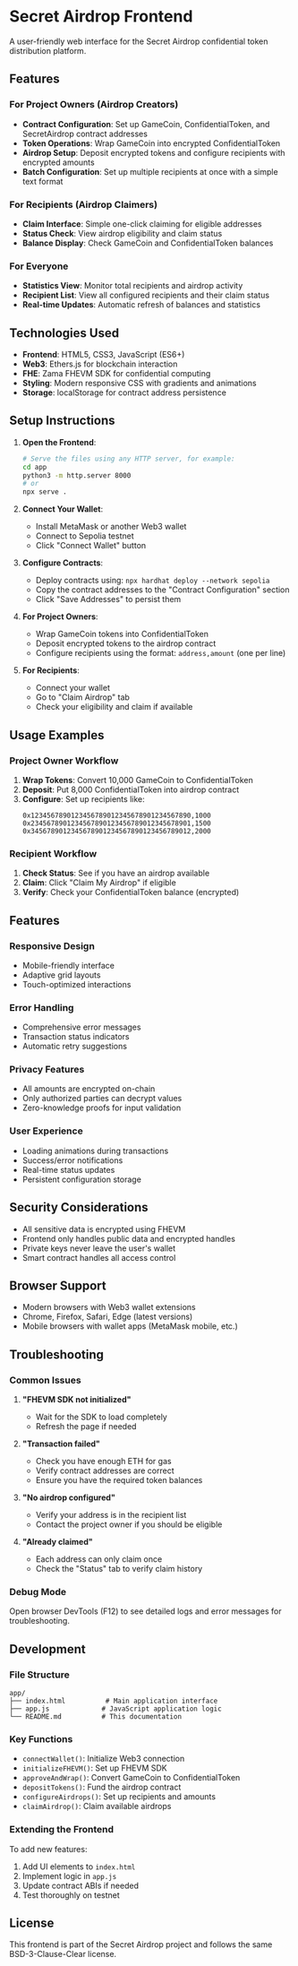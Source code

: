# Secret Airdrop Frontend

A user-friendly web interface for the Secret Airdrop confidential token distribution platform.

## Features

### For Project Owners (Airdrop Creators)
- **Contract Configuration**: Set up GameCoin, ConfidentialToken, and SecretAirdrop contract addresses
- **Token Operations**: Wrap GameCoin into encrypted ConfidentialToken
- **Airdrop Setup**: Deposit encrypted tokens and configure recipients with encrypted amounts
- **Batch Configuration**: Set up multiple recipients at once with a simple text format

### For Recipients (Airdrop Claimers)  
- **Claim Interface**: Simple one-click claiming for eligible addresses
- **Status Check**: View airdrop eligibility and claim status
- **Balance Display**: Check GameCoin and ConfidentialToken balances

### For Everyone
- **Statistics View**: Monitor total recipients and airdrop activity
- **Recipient List**: View all configured recipients and their claim status
- **Real-time Updates**: Automatic refresh of balances and statistics

## Technologies Used

- **Frontend**: HTML5, CSS3, JavaScript (ES6+)
- **Web3**: Ethers.js for blockchain interaction
- **FHE**: Zama FHEVM SDK for confidential computing
- **Styling**: Modern responsive CSS with gradients and animations
- **Storage**: localStorage for contract address persistence

## Setup Instructions

1. **Open the Frontend**:
   ```bash
   # Serve the files using any HTTP server, for example:
   cd app
   python3 -m http.server 8000
   # or
   npx serve .
   ```

2. **Connect Your Wallet**:
   - Install MetaMask or another Web3 wallet
   - Connect to Sepolia testnet
   - Click "Connect Wallet" button

3. **Configure Contracts**:
   - Deploy contracts using: `npx hardhat deploy --network sepolia`
   - Copy the contract addresses to the "Contract Configuration" section
   - Click "Save Addresses" to persist them

4. **For Project Owners**:
   - Wrap GameCoin tokens into ConfidentialToken
   - Deposit encrypted tokens to the airdrop contract
   - Configure recipients using the format: `address,amount` (one per line)

5. **For Recipients**:
   - Connect your wallet
   - Go to "Claim Airdrop" tab
   - Check your eligibility and claim if available

## Usage Examples

### Project Owner Workflow
1. **Wrap Tokens**: Convert 10,000 GameCoin to ConfidentialToken
2. **Deposit**: Put 8,000 ConfidentialToken into airdrop contract  
3. **Configure**: Set up recipients like:
   ```
   0x1234567890123456789012345678901234567890,1000
   0x2345678901234567890123456789012345678901,1500
   0x3456789012345678901234567890123456789012,2000
   ```

### Recipient Workflow
1. **Check Status**: See if you have an airdrop available
2. **Claim**: Click "Claim My Airdrop" if eligible
3. **Verify**: Check your ConfidentialToken balance (encrypted)

## Features

### Responsive Design
- Mobile-friendly interface
- Adaptive grid layouts
- Touch-optimized interactions

### Error Handling
- Comprehensive error messages
- Transaction status indicators
- Automatic retry suggestions

### Privacy Features
- All amounts are encrypted on-chain
- Only authorized parties can decrypt values
- Zero-knowledge proofs for input validation

### User Experience
- Loading animations during transactions
- Success/error notifications
- Real-time status updates
- Persistent configuration storage

## Security Considerations

- All sensitive data is encrypted using FHEVM
- Frontend only handles public data and encrypted handles
- Private keys never leave the user's wallet
- Smart contract handles all access control

## Browser Support

- Modern browsers with Web3 wallet extensions
- Chrome, Firefox, Safari, Edge (latest versions)
- Mobile browsers with wallet apps (MetaMask mobile, etc.)

## Troubleshooting

### Common Issues

1. **"FHEVM SDK not initialized"**
   - Wait for the SDK to load completely
   - Refresh the page if needed

2. **"Transaction failed"**
   - Check you have enough ETH for gas
   - Verify contract addresses are correct
   - Ensure you have the required token balances

3. **"No airdrop configured"**
   - Verify your address is in the recipient list
   - Contact the project owner if you should be eligible

4. **"Already claimed"**
   - Each address can only claim once
   - Check the "Status" tab to verify claim history

### Debug Mode

Open browser DevTools (F12) to see detailed logs and error messages for troubleshooting.

## Development

### File Structure
```
app/
├── index.html          # Main application interface
├── app.js             # JavaScript application logic
└── README.md          # This documentation
```

### Key Functions

- `connectWallet()`: Initialize Web3 connection
- `initializeFHEVM()`: Set up FHEVM SDK
- `approveAndWrap()`: Convert GameCoin to ConfidentialToken
- `depositTokens()`: Fund the airdrop contract
- `configureAirdrops()`: Set up recipients and amounts
- `claimAirdrop()`: Claim available airdrops

### Extending the Frontend

To add new features:

1. Add UI elements to `index.html`
2. Implement logic in `app.js`
3. Update contract ABIs if needed
4. Test thoroughly on testnet

## License

This frontend is part of the Secret Airdrop project and follows the same BSD-3-Clause-Clear license.